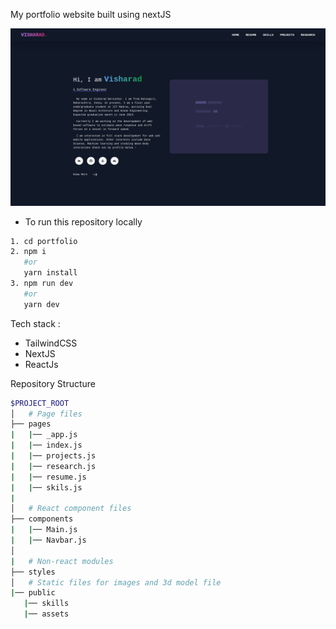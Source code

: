 My portfolio website built using nextJS

![image](main_page_ss.png)

- To run this repository locally
```bash
1. cd portfolio
2. npm i
   #or
   yarn install
3. npm run dev
   #or
   yarn dev
```
Tech stack :
 - TailwindCSS
 - NextJS
 - ReactJs

Repository Structure
```bash
$PROJECT_ROOT
│   # Page files
├── pages
|   |── _app.js
|   |── index.js
|   |── projects.js
|   |── research.js
|   |── resume.js
|   |── skils.js
|
│   # React component files
├── components
|   |── Main.js
|   |── Navbar.js
│
|   # Non-react modules
├── styles
│   # Static files for images and 3d model file
|── public
   |── skills 
   |── assets
```
